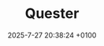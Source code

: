 ---
layout:         redirect
mathjax:        true
title:          "Quester"
description:    "Your solo-levelling assistant for learning anything. Instead of making flashcards for days then studying them in a random and unstructured way, Quester's AI generates a course based on any subject or PDF you feed into it as well as all the flashcards and variants of them you may need. The app then decides which topics to quiz you on not based on each card individually but every card, their context and how they relate to each other. It makes no sense to take a test about quantum mechanics if you don't know linear algebra after all!"
date:           2025-7-27 20:38:24 +0100
authors:         ["Quentin Wach"]
tags:           ["python", "learning", "productivity", "AI", "application"]
image:          "images/quester_logo.jpg"
tag_search:     true
redirect:       "https://quentinwach.com/science_and_engineering"
github:         
categories:     "science-engineering"
note: "Porting the original app to React.js."
weight: 100
progress: 0.2
---